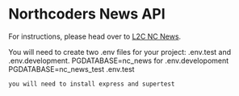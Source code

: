 # Northcoders News API

For instructions, please head over to [L2C NC News](https://l2c.northcoders.com/courses/be/nc-news).

   You will need to create two .env files for your project: .env.test and .env.development. 
    PGDATABASE=nc_news for .env.developoment 
    PGDATABASE=nc_news_test .env.test


    you will need to install express and supertest